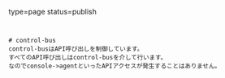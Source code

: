 type=page
status=publish
~~~~~~


# control-bus
control-busはAPI呼び出しを制御しています。
すべてのAPI呼び出しはcontrol-busを介して行います。
なのでconsole->agentといったAPIアクセスが発生することはありません。
